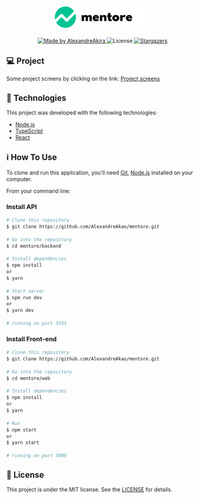 <h1 align="center">
    <img alt="NextLevelWeek" title="#NextLevelWeek" src="assets/logo-green.svg" width="250px" />
</h1>

<p align="center">  
  <a href="https://www.linkedin.com/in/alexandre-akao-aa6270163/">
    <img alt="Made by AlexandreAkira" src="https://img.shields.io/badge/made%20by-Alexandre%20Akira-%2304D361">
  </a>

  <img alt="License" src="https://img.shields.io/badge/license-MIT-brightgreen">
  
   <a href="https://github.com/AlexandreAkao/mentore/stargazers">
    <img alt="Stargazers" src="https://img.shields.io/github/stars/AlexandreAkao/mentore?style=social">
  </a>
</p>

## 💻 Project

Some project screens by clicking on the link: [Project screens](https://github.com/AlexandreAkao/mentore/blob/main/.gitignore)


## :rocket: Technologies

This project was developed with the following technologies:

- [Node.js][nodejs]
- [TypeScript][typescript]
- [React][reactjs]

## :information_source: How To Use

To clone and run this application, you'll need [Git](https://git-scm.com), [Node.js][nodejs] installed on your computer.

From your command line:

### Install API 

```bash
# Clone this repository
$ git clone https://github.com/AlexandreAkao/mentore.git

# Go into the repository
$ cd mentore/backend

# Install dependencies
$ npm install
or
$ yarn

# Start server
$ npm run dev
or
$ yarn dev

# running on port 3333
```

### Install Front-end

```bash
# Clone this repository
$ git clone https://github.com/AlexandreAkao/mentore.git

# Go into the repository
$ cd mentore/web

# Install dependencies
$ npm install
or
$ yarn

# Run
$ npm start
or
$ yarn start

# running on port 3000
```

## :memo: License

This project is under the MIT license. See the [LICENSE](https://github.com/AlexandreAkao/NLW-1.0/blob/master/LICENSE) for details.

[nodejs]: https://nodejs.org/
[typescript]: https://www.typescriptlang.org/
[expo]: https://expo.io/
[reactjs]: https://reactjs.org
[rn]: https://facebook.github.io/react-native/
[yarn]: https://yarnpkg.com/